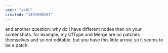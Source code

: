 ```yaml
---
user: "sebl"
created: "1492096161"
---
```


and another question:
why do i have different nodes than on your screenshots.
for example, my OfType and Merge are no patches themselves and so not editable. but you have this little arrow, so it seems to be a patch.
